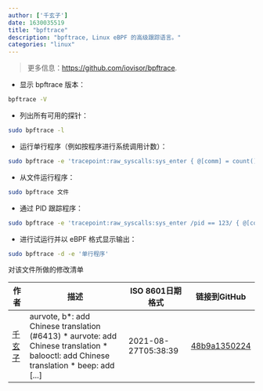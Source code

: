 ```yaml
---
author: ['千玄子']
date: 1630035519
title: "bpftrace"
description: "bpftrace, Linux eBPF 的高级跟踪语言。"
categories: "linux"
---
```

> 更多信息：<https://github.com/iovisor/bpftrace>.

- 显示 bpftrace 版本：

```bash
bpftrace -V
```

- 列出所有可用的探针：

```bash
sudo bpftrace -l
```

- 运行单行程序（例如按程序进行系统调用计数）：

```bash
sudo bpftrace -e 'tracepoint:raw_syscalls:sys_enter { @[comm] = count(); }'
```

- 从文件运行程序：

```bash
sudo bpftrace 文件
```

- 通过 PID 跟踪程序：

```bash
sudo bpftrace -e 'tracepoint:raw_syscalls:sys_enter /pid == 123/ { @[comm] = count(); }'
```

- 进行试运行并以 eBPF 格式显示输出：

```bash
sudo bpftrace -d -e '单行程序'
```
对该文件所做的修改清单


作者 | 描述 | ISO 8601日期格式 | 链接到GitHub
------|-----|-----|-----
[千玄子](mailto:ownbyzjuyk@gmail.com) | aurvote, b*: add Chinese translation (#6413) * aurvote: add Chinese translation * balooctl: add Chinese translation * beep: add [...] | 2021-08-27T05:38:39 | [48b9a1350224](https://github.com/tldr-pages/tldr/commit/48b9a1350224488b69961f84ad4d2b93cc85324e)

